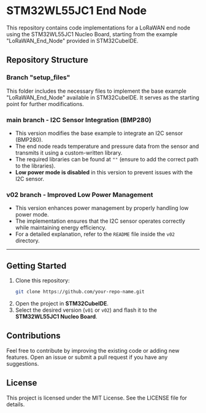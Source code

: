 # STM32WL55JC1 End Node

This repository contains code implementations for a LoRaWAN end node using the STM32WL55JC1 Nucleo Board, starting from the example "LoRaWAN_End_Node" provided in STM32CubeIDE.

## Repository Structure

### **Branch "setup_files"**
This folder includes the necessary files to implement the base example "LoRaWAN_End_Node" available in STM32CubeIDE. It serves as the starting point for further modifications.

### **main branch** - I2C Sensor Integration (BMP280)
- This version modifies the base example to integrate an I2C sensor (BMP280).
- The end node reads temperature and pressure data from the sensor and transmits it using a custom-written library.
- The required libraries can be found at `""` (ensure to add the correct path to the libraries).
- **Low power mode is disabled** in this version to prevent issues with the I2C sensor.

### **v02 branch** - Improved Low Power Management
- This version enhances power management by properly handling low power mode.
- The implementation ensures that the I2C sensor operates correctly while maintaining energy efficiency.
- For a detailed explanation, refer to the `README` file inside the `v02` directory.

---

## Getting Started
1. Clone this repository:
   ```bash
   git clone https://github.com/your-repo-name.git
   ```
2. Open the project in **STM32CubeIDE**.
3. Select the desired version (`v01` or `v02`) and flash it to the **STM32WL55JC1 Nucleo Board**.

## Contributions
Feel free to contribute by improving the existing code or adding new features. Open an issue or submit a pull request if you have any suggestions.

## License
This project is licensed under the MIT License. See the LICENSE file for details.

